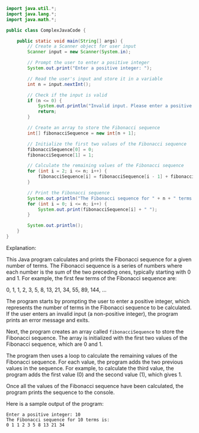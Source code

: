 ```java
import java.util.*;
import java.lang.*;
import java.math.*;

public class ComplexJavaCode {

    public static void main(String[] args) {
        // Create a Scanner object for user input
        Scanner input = new Scanner(System.in);

        // Prompt the user to enter a positive integer
        System.out.print("Enter a positive integer: ");

        // Read the user's input and store it in a variable
        int n = input.nextInt();

        // Check if the input is valid
        if (n <= 0) {
            System.out.println("Invalid input. Please enter a positive integer.");
            return;
        }

        // Create an array to store the Fibonacci sequence
        int[] fibonacciSequence = new int[n + 1];

        // Initialize the first two values of the Fibonacci sequence
        fibonacciSequence[0] = 0;
        fibonacciSequence[1] = 1;

        // Calculate the remaining values of the Fibonacci sequence
        for (int i = 2; i <= n; i++) {
            fibonacciSequence[i] = fibonacciSequence[i - 1] + fibonacciSequence[i - 2];
        }

        // Print the Fibonacci sequence
        System.out.println("The Fibonacci sequence for " + n + " terms is:");
        for (int i = 0; i <= n; i++) {
            System.out.print(fibonacciSequence[i] + " ");
        }

        System.out.println();
    }
}
```

Explanation:

This Java program calculates and prints the Fibonacci sequence for a given number of terms. The Fibonacci sequence is a series of numbers where each number is the sum of the two preceding ones, typically starting with 0 and 1. For example, the first few terms of the Fibonacci sequence are:

0, 1, 1, 2, 3, 5, 8, 13, 21, 34, 55, 89, 144, ...

The program starts by prompting the user to enter a positive integer, which represents the number of terms in the Fibonacci sequence to be calculated. If the user enters an invalid input (a non-positive integer), the program prints an error message and exits.

Next, the program creates an array called `fibonacciSequence` to store the Fibonacci sequence. The array is initialized with the first two values of the Fibonacci sequence, which are 0 and 1.

The program then uses a loop to calculate the remaining values of the Fibonacci sequence. For each value, the program adds the two previous values in the sequence. For example, to calculate the third value, the program adds the first value (0) and the second value (1), which gives 1.

Once all the values of the Fibonacci sequence have been calculated, the program prints the sequence to the console.

Here is a sample output of the program:

```
Enter a positive integer: 10
The Fibonacci sequence for 10 terms is:
0 1 1 2 3 5 8 13 21 34
```